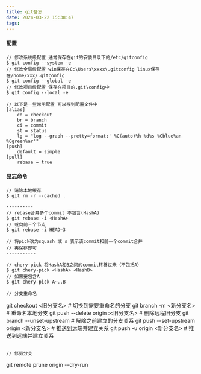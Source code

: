 ```yaml
---
title: git备忘
date: 2024-03-22 15:38:47
tags:
---
```


#### 配置
```
// 修改系统级配置 通常保存在git的安装目录下的/etc/gitconfig
$ git config --system -e
// 修改全局级配置 win保存在C:\Users\xxxx\.gitconfig linux保存在/home/xxx/.gitconfig
$ git config --global -e 
// 修改项目级配置 保存在项目的.git\config中
$ git config --local -e

// 以下是一些常用配置 可以写到配置文件中 
[alias]
    co = checkout
    br = branch
    ci = commit
    st = status
    lg = "log --graph --pretty=format:' %C(auto)%h %d%s %Cblue%an %Cgreen%ar'"
[push]
    default = simple
[pull]
    rebase = true

```
#### 易忘命令
```
// 清除本地缓存
$ git rm -r --cached .

----------
// rebase合并多个commit 不包含(HashA)
$ git rebase -i <HashA>
// 或向前三个节点
$ git rebase -i HEAD~3

// 将pick改为squash 或 s 表示该commit和前一个commit合并
// 再保存即可
-----------

// chery-pick 将HashA和B之间的commit转移过来（不包括A）
$ git chery-pick <HashA> <HashB>
// 如果要包含A
$ git chery-pick A~..B

// 分支重命名
```
git checkout <旧分支名>         # 切换到需要重命名的分支
git branch -m <新分支名>        # 重命名本地分支
git push --delete origin :<旧分支名>      # 删除远程旧分支
git branch --unset-upstream      # 解除之前建立的分支关系
git push --set-upstream origin <新分支名> # 推送到远端并建立关系
git push -u origin <新分支名> # 推送到远端并建立关系
```

// 修剪分支
```
git remote prune origin --dry-run 
```

```

